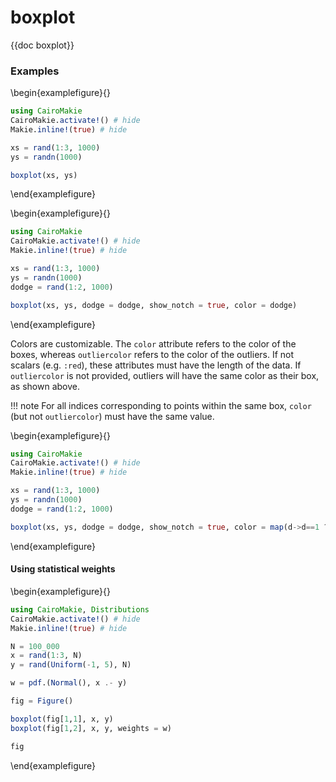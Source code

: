 # boxplot

{{doc boxplot}}

### Examples

\begin{examplefigure}{}
```julia
using CairoMakie
CairoMakie.activate!() # hide
Makie.inline!(true) # hide

xs = rand(1:3, 1000)
ys = randn(1000)

boxplot(xs, ys)
```
\end{examplefigure}

\begin{examplefigure}{}
```julia
using CairoMakie
CairoMakie.activate!() # hide
Makie.inline!(true) # hide

xs = rand(1:3, 1000)
ys = randn(1000)
dodge = rand(1:2, 1000)

boxplot(xs, ys, dodge = dodge, show_notch = true, color = dodge)
```
\end{examplefigure}

Colors are customizable. The `color` attribute refers to the color of the boxes, whereas
`outliercolor` refers to the color of the outliers. If not scalars (e.g. `:red`), these attributes
must have the length of the data. If `outliercolor` is not provided, outliers will have the
same color as their box, as shown above.

!!! note
    For all indices corresponding to points within the same box, `color` (but not `outliercolor`)
    must have the same value.

\begin{examplefigure}{}
```julia
using CairoMakie
CairoMakie.activate!() # hide
Makie.inline!(true) # hide

xs = rand(1:3, 1000)
ys = randn(1000)
dodge = rand(1:2, 1000)

boxplot(xs, ys, dodge = dodge, show_notch = true, color = map(d->d==1 ? :blue : :red, dodge) , outliercolor = rand([:red, :green, :blue, :black, :yellow], 1000))
```
\end{examplefigure}

#### Using statistical weights

\begin{examplefigure}{}
```julia
using CairoMakie, Distributions
CairoMakie.activate!() # hide
Makie.inline!(true) # hide

N = 100_000
x = rand(1:3, N)
y = rand(Uniform(-1, 5), N)

w = pdf.(Normal(), x .- y)

fig = Figure()

boxplot(fig[1,1], x, y)
boxplot(fig[1,2], x, y, weights = w)

fig
```
\end{examplefigure}